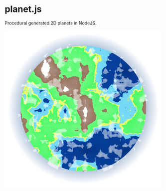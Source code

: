 # planet.js
Procedural generated 2D planets in NodeJS.

![alt](https://raw.githubusercontent.com/SteffTek/planet.js/main/Overworld.png)